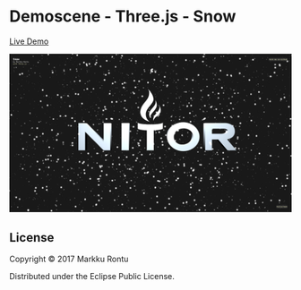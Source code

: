 # Demoscene - Three.js - Snow

[Live Demo](http://macroz.github.io/snow/)

![Snow](snow.png?raw=true)

## License

Copyright © 2017 Markku Rontu

Distributed under the Eclipse Public License.
